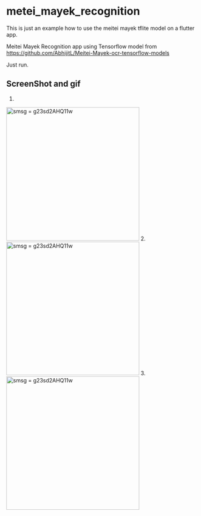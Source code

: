 # metei_mayek_recognition
This is just an example how to use the meitei mayek tflite model on a flutter app.

Meitei Mayek Recognition app using Tensorflow model from https://github.com/AbhijitL/Meitei-Mayek-ocr-tensorflow-models

Just run.

## ScreenShot and gif
1.

<img src="https://github.com/AbhijitL/Meitei-Mayek-Recognition-App-Flutter-/blob/master/gif.gif" width="350" title="smsg = g23sd2AHQ11w">
2.
<img src="https://i.ibb.co/LvBHj8N/1.png" width="350" title="smsg = g23sd2AHQ11w">
3.
<img src="https://i.ibb.co/fn6nCdh/2.png" width="350" title="smsg = g23sd2AHQ11w">
